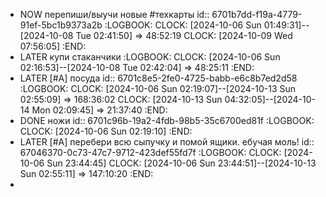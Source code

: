 - NOW перепиши/выучи новые #техкарты
  id:: 6701b7dd-f19a-4779-91ef-5bc1b9373a2b
  :LOGBOOK:
  CLOCK: [2024-10-06 Sun 01:49:31]--[2024-10-08 Tue 02:41:50] =>  48:52:19
  CLOCK: [2024-10-09 Wed 07:56:05]
  :END:
- LATER купи стаканчики
  :LOGBOOK:
  CLOCK: [2024-10-06 Sun 02:16:53]--[2024-10-08 Tue 02:42:04] =>  48:25:11
  :END:
- LATER [#A] посуда
  id:: 6701c8e5-2fe0-4725-babb-e6c8b7ed2d58
  :LOGBOOK:
  CLOCK: [2024-10-06 Sun 02:19:07]--[2024-10-13 Sun 02:55:09] =>  168:36:02
  CLOCK: [2024-10-13 Sun 04:32:05]--[2024-10-14 Mon 02:09:45] =>  21:37:40
  :END:
- DONE ножи
  id:: 6701c96b-19a2-4fdb-98b5-35c6700ed81f
  :LOGBOOK:
  CLOCK: [2024-10-06 Sun 02:19:10]
  :END:
- LATER [#A] перебери всю сыпучку и помой ящики. ебучая моль!
  id:: 67046370-0c73-47c7-9712-423def55fd7f
  :LOGBOOK:
  CLOCK: [2024-10-06 Sun 23:44:45]
  CLOCK: [2024-10-06 Sun 23:44:51]--[2024-10-13 Sun 02:55:11] =>  147:10:20
  :END:
-